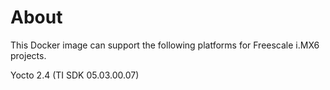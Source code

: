 # About
This Docker image can support the following platforms for Freescale i.MX6 projects.

Yocto 2.4 (TI SDK 05.03.00.07)
